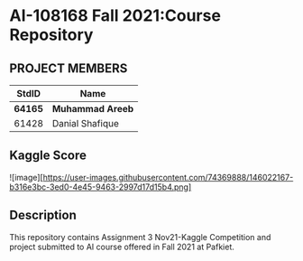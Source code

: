 

# AI-108168 Fall 2021:Course Repository #

## PROJECT MEMBERS ##
StdID | Name
------------ | -------------
**64165** | **Muhammad Areeb**
61428 | Danial Shafique


## Kaggle Score ##
![image][https://user-images.githubusercontent.com/74369888/146022167-b316e3bc-3ed0-4e45-9463-2997d17d15b4.png]

## Description ##
This repository contains Assignment 3 Nov21-Kaggle Competition and project submitted to AI course offered in Fall 2021 at Pafkiet.
